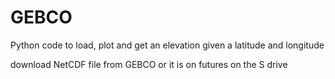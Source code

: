 # GEBCO
Python code to load, plot and get an elevation given a latitude and longitude

download NetCDF file from GEBCO or it is on futures on the S drive
